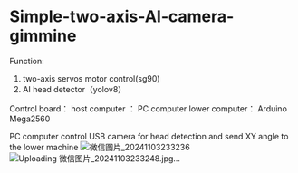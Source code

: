# Simple-two-axis-AI-camera-gimmine
Function:
1. two-axis servos motor control(sg90)
2. AI head detector（yolov8）

Control board：
host computer ： PC computer
lower computer： Arduino Mega2560

PC computer control USB camera for head detection and send XY angle to the lower machine
![微信图片_20241103233236](https://github.com/user-attachments/assets/9c0c1e68-c8d5-4b6d-a651-b4d78139cac8)
![Uploading 微信图片_20241103233248.jpg…]()
